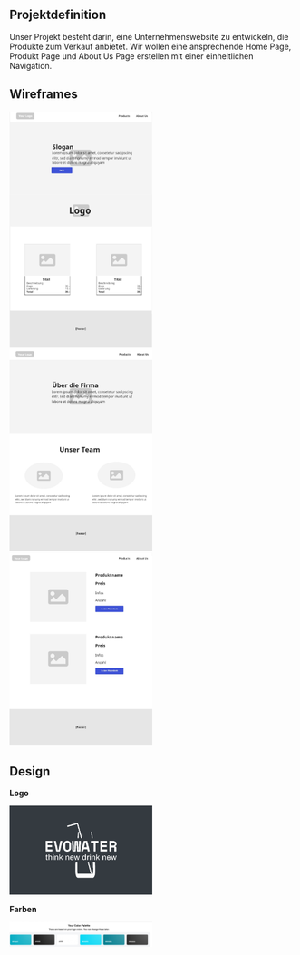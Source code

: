 ## Projektdefinition

Unser Projekt besteht darin, eine Unternehmenswebsite zu entwickeln, die Produkte zum Verkauf anbietet. Wir wollen eine ansprechende Home Page, Produkt Page und About Us Page erstellen mit einer einheitlichen Navigation.

## Wireframes

<img src="./images/wireframe-homepage.jpg" width=50%/>
<br/>
<img src="./images/wireframe-about.jpg" width=50%/>
<br/>
<img src="./images/wireframe-productpage.jpg" width=50%/>

## Design

**Logo**

<img src="./images/evowater.png" width=50%/>

**Farben**

<img src="./images/colors.jpg" width=50%/>
